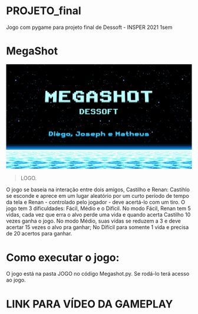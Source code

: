 # PROJETO_final
Jogo com pygame para projeto final de Dessoft - INSPER 2021 1sem

# MegaShot
![alt text](https://github.com/josephkneto/referencia/blob/master/logo.megashot.png)
> LOGO.



O jogo se baseia na interação entre dois amigos, Castilho e Renan: Castihlo se esconde e aprece em um lugar aleatório por um curto período de tempo da tela e Renan - controlado pelo jogador - deve acertá-lo com um tiro. O jogo tem 3 dificuldades: Fácil, Médio e o Difícil. No modo Fácil, Renan tem 5 vidas, cada vez que erra o alvo perde uma vida e quando acerta Castilho 10 vezes ganha o jogo. No modo Médio, suas vidas se reduzem a 3 e deve acertar 15 vezes o alvo pra ganhar; No Difícil para somente 1 vida e precisa de 20 acertos para ganhar.

# Como executar o jogo:

O jogo está na pasta JOGO no código Megashot.py. Se rodá-lo terá acesso ao jogo.


# LINK PARA VÍDEO DA GAMEPLAY
